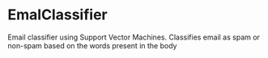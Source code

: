# EmalClassifier
Email classifier using Support Vector Machines. Classifies email as spam or non-spam based on the words present in the body
